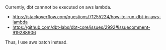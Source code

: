 Currently, dbt cannnot be executed on aws lambda.

- https://stackoverflow.com/questions/71255224/how-to-run-dbt-in-aws-lambda
- https://github.com/dbt-labs/dbt-core/issues/2992#issuecomment-919288906

Thus, I use aws batch instead.
